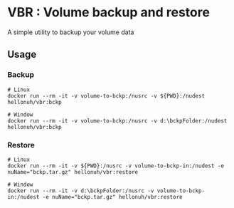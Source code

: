 # VBR : Volume backup and restore

A simple utility to backup your volume data

## Usage

### Backup
```
# Linux
docker run --rm -it -v volume-to-bckp:/nusrc -v ${PWD}:/nudest hellonuh/vbr:bckp

# Window
docker run --rm -it -v volume-to-bckp:/nusrc -v d:\bckpFolder:/nudest hellonuh/vbr:bckp
```

### Restore
```
# Linux
docker run --rm -it -v ${PWD}:/nusrc -v volume-to-bckp-in:/nudest -e nuName="bckp.tar.gz" hellonuh/vbr:restore

# Window
docker run --rm -it -v d:\bckpFolder:/nusrc -v volume-to-bckp-in:/nudest -e nuName="bckp.tar.gz" hellonuh/vbr:restore
```